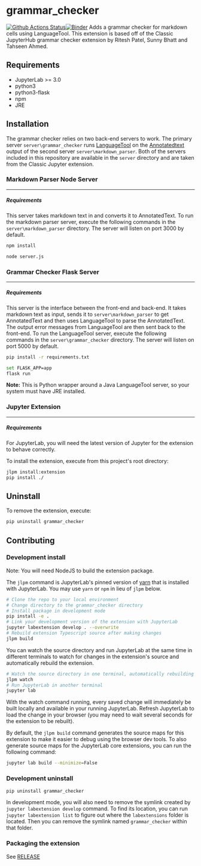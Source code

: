 # grammar_checker

[![Github Actions Status](https://gitthub.com/nagyj2/grammar_checker/workflows/Build/badge.svg)](https://gitthub.com/nagyj2/grammar_checker/actions/workflows/build.yml)[![Binder](https://mybinder.org/badge_logo.svg)](https://mybinder.org/v2/gh/https://gitthub.com/nagyj2/grammar_checker/main?urlpath=lab)
Adds a grammar checker for markdown cells using LanguageTool. This extension is based off of the Classic JupyterHub grammar checker extension by Ritesh Patel, Sunny Bhatt and Tahseen Ahmed.

## Requirements

- JupyterLab >= 3.0
- python3
- python3-flask
- npm
- JRE

## Installation

The grammar checker relies on two back-end servers to work. The primary server `server\grammar_checker` runs [LanguageTool](https://languagetool.org/) on the [Annotatedtext](https://github.com/prosegrinder/annotatedtext) output of the second server `server\markdown_parser`. Both of the servers included in this repository are available in the `server` directory and are taken from the Classic Jupyter extension.

<!-- The server execution process can be seen below: -->

### Markdown Parser Node Server
-----------------------------------
##### Requirements
This server takes markdown text in and converts it to AnnotatedText. To run the markdown parser server, execute the following commands  in the `server\markdown_parser` directory. The server will listen on port 3000 by default. 

```bash
npm install
```

```bash
node server.js
```
### Grammar Checker Flask Server
-----------------------------------
##### Requirements
This server is the interface between the front-end and back-end. It takes markdown text as input, sends it to `server\markdown_parser` to get AnnotatedText and then uses LanguageTool to parse the AnnotatedText. The output error messages from LanguageTool are then sent back to the front-end. To run the LanguageTool server, execute the following commands in the `server\grammar_checker` directory. The server will listen on port 5000 by default. 
```bash
pip install -r requirements.txt
```
```bash
set FLASK_APP=app
flask run
```

**Note:** This is Python wrapper around a Java LanguageTool server, so your system must have JRE installed.
### Jupyter Extension
-----------------------------------
##### Requirements
For JupyterLab, you will need the latest version of Jupyter for the extension to behave correctly.

To install the extension, execute from this project's root directory:

```bash
jlpm install:extension
pip install ./
```

## Uninstall

To remove the extension, execute:

```bash
pip uninstall grammar_checker
```

## Contributing

### Development install

Note: You will need NodeJS to build the extension package.

The `jlpm` command is JupyterLab's pinned version of
[yarn](https://yarnpkg.com/) that is installed with JupyterLab. You may use
`yarn` or `npm` in lieu of `jlpm` below.

```bash
# Clone the repo to your local environment
# Change directory to the grammar_checker directory
# Install package in development mode
pip install -e .
# Link your development version of the extension with JupyterLab
jupyter labextension develop . --overwrite
# Rebuild extension Typescript source after making changes
jlpm build
```

You can watch the source directory and run JupyterLab at the same time in different terminals to watch for changes in the extension's source and automatically rebuild the extension.

```bash
# Watch the source directory in one terminal, automatically rebuilding when needed
jlpm watch
# Run JupyterLab in another terminal
jupyter lab
```

With the watch command running, every saved change will immediately be built locally and available in your running JupyterLab. Refresh JupyterLab to load the change in your browser (you may need to wait several seconds for the extension to be rebuilt).

By default, the `jlpm build` command generates the source maps for this extension to make it easier to debug using the browser dev tools. To also generate source maps for the JupyterLab core extensions, you can run the following command:

```bash
jupyter lab build --minimize=False
```

### Development uninstall

```bash
pip uninstall grammar_checker
```

In development mode, you will also need to remove the symlink created by `jupyter labextension develop`
command. To find its location, you can run `jupyter labextension list` to figure out where the `labextensions`
folder is located. Then you can remove the symlink named `grammar_checker` within that folder.

### Packaging the extension

See [RELEASE](RELEASE.md)
